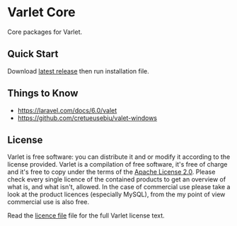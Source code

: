 # Varlet Core

Core packages for Varlet.

## Quick Start

Download [latest release](https://github.com/riipandi/varlet-core/releases) then run installation file.

## Things to Know

- <https://laravel.com/docs/6.0/valet>
- <https://github.com/cretueusebiu/valet-windows>

## License

Varlet is free software: you can distribute it and or modify it according to the license provided.
Varlet is a compilation of free software, it's free of charge and it's free to copy under the terms
of the [Apache License 2.0](https://choosealicense.com/licenses/apache-2.0/). Please check every
single licence of the contained products to get an overview of what is, and what isn't, allowed.
In the case of commercial use please take a look at the product licences (especially MySQL), from
the my point of view commercial use is also free.

Read the [licence file](./license.txt) file for the full Varlet license text.
